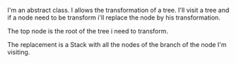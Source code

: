 I'm an abstract class. I allows the transformation of a tree. I'll visit a tree and if a node need to be transform i'll replace the node by his transformation.

The top node is the root of the tree i need to transform.

The replacement is a Stack with all the nodes of the branch of the node I'm visiting.